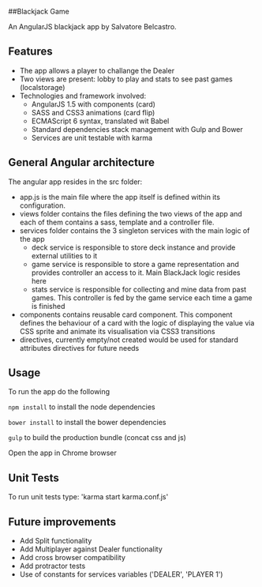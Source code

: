 ##Blackjack Game

An AngularJS blackjack app by Salvatore Belcastro.

Features
----
* The app allows a player to challange the Dealer
* Two views are present: lobby to play and stats to see past games (localstorage)
* Technologies and framework involved:
    * AngularJS 1.5 with components (card)
    * SASS and CSS3 animations (card flip)
    * ECMAScript 6 syntax, translated wit Babel
    * Standard dependencies stack management with Gulp and Bower
    * Services are unit testable with karma

General Angular architecture
----
The angular app resides in the src folder:
* app.js is the main file where the app itself is defined within its configuration.
* views folder contains the files defining the two views of the app and each of them contains a sass, template and a controller file.
* services folder contains the 3 singleton services with the main logic of the app
    * deck service is responsible to store deck instance and provide external utilities to it
    * game service is responsible to store a game representation and provides controller an access to it. Main BlackJack logic resides here
    * stats service is responsible for collecting and mine data from past games. This controller is fed by the game service each time a game is finished
* components contains reusable card component. This component defines the behaviour of a card with the logic of displaying the value via CSS sprite and animate its visualisation via CSS3 transitions
* directives, currently empty/not created would be used for standard attributes directives for future needs

Usage
----

To run the app do the following

`npm install` to install the node dependencies

`bower install` to install the bower dependencies

`gulp` to build the production bundle (concat css and js)

Open the app in Chrome browser

Unit Tests
----

To run unit tests type:
'karma start karma.conf.js'


Future improvements
----
* Add Split functionality
* Add Multiplayer against Dealer functionality
* Add cross browser compatibility
* Add protractor tests
* Use of constants for services variables ('DEALER', 'PLAYER 1')


